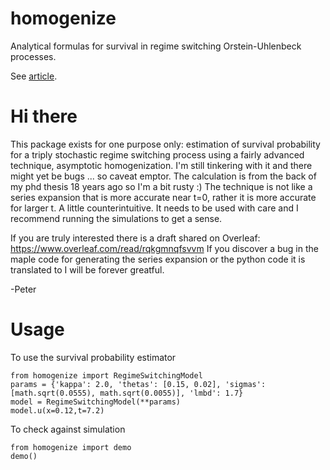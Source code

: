 # homogenize
Analytical formulas for survival in regime switching Orstein-Uhlenbeck processes. 

See [article](https://www.linkedin.com/pulse/got-milk-homogenization-survival-probability-peter-cotton-phd/). 

# Hi there
This package exists for one purpose only: estimation of survival probability for a triply stochastic regime switching process using a fairly advanced technique, asymptotic homogenization. I'm still tinkering
with it and there might yet be bugs ... so caveat emptor. The calculation is 
from the back of my phd thesis 18 years ago so I'm a bit rusty :) The technique is not like
a series expansion that is more accurate near t=0, rather it is more accurate for larger t. A little
counterintuitive. It needs to be used with care and I recommend running the simulations to get a sense. 

If you are truly interested there is a draft shared on Overleaf: https://www.overleaf.com/read/rqkgmnqfsvvm
If you discover a bug in the maple code for generating the series expansion or the
python code it is translated to I will be forever greatful. 

-Peter

# Usage 

To use the survival probability estimator

    from homogenize import RegimeSwitchingModel
    params = {'kappa': 2.0, 'thetas': [0.15, 0.02], 'sigmas': [math.sqrt(0.0555), math.sqrt(0.0055)], 'lmbd': 1.7}
    model = RegimeSwitchingModel(**params)
    model.u(x=0.12,t=7.2) 
    
To check against simulation

    from homogenize import demo
    demo() 
    
